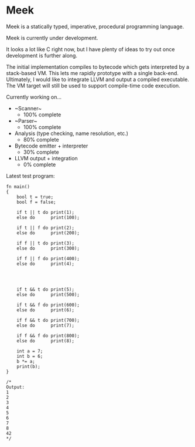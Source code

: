# Meek

Meek is a statically typed, imperative, procedural programming language.

Meek is currently under development.

It looks a lot like C right now, but I have plenty of ideas to try out once development is further along.

The initial implementation compiles to bytecode which gets interpreted by a stack-based VM. This lets me rapidly prototype with a single back-end. Ultimately, I would like to integrate LLVM and output a compiled executable. The VM target will still be used to support compile-time code execution.

Currently working on...

- ~Scanner~
  - 100% complete
- ~Parser~
  - 100% complete
- Analysis (type checking, name resolution, etc.)
  - 80% complete
- Bytecode emitter + interpreter
  - 30% complete
- LLVM output + integration
  - 0% complete

Latest test program:

```
fn main()
{
	bool t = true;
	bool f = false;

	if t || t do print(1);
	else do      print(100);
	
	if t || f do print(2);
	else do      print(200);
	
	if f || t do print(3);
	else do      print(300);
	
	if f || f do print(400);
	else do      print(4);
	
	
	
	
	if t && t do print(5);
	else do      print(500);
	
	if t && f do print(600);
	else do      print(6);
	
	if f && t do print(700);
	else do      print(7);
	
	if f && f do print(800);
	else do      print(8);
	
	int a = 7;
	int b = 6;
	b *= a;
	print(b);
}

/*
Output:
1
2
3
4
5
6
7
8
42
*/
```
